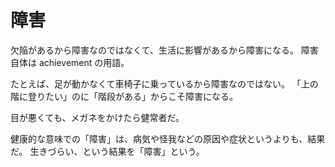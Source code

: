 # 障害

欠陥があるから障害なのではなくて、生活に影響があるから障害になる。
障害自体は achievement の用語。

たとえば、足が動かなくて車椅子に乗っているから障害なのではない。
「上の階に登りたい」のに「階段がある」からこそ障害になる。

目が悪くても、メガネをかけたら健常者だ。

健康的な意味での「障害」は、病気や怪我などの原因や症状というよりも、結果だ。
生きづらい、という結果を「障害」という。
